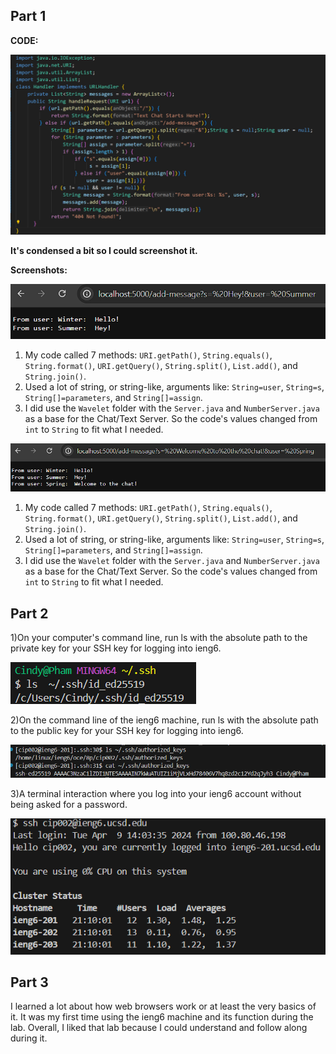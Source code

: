 ## Part 1

**CODE:**

![Image](LabR2-code.png)

**It's condensed a bit so I could screenshot it.**

**Screenshots:**

![Image](LabR2.png)

1) My code called 7 methods: `URI.getPath()`, `String.equals()`, `String.format()`, `URI.getQuery()`, `String.split()`, `List.add()`, and `String.join()`.
2) Used a lot of string, or string-like, arguments like: `String=user`, `String=s`, `String[]=parameters`, and `String[]=assign`.
3) I did use the `Wavelet` folder with the `Server.java` and `NumberServer.java` as a base for the Chat/Text Server. So the code's values changed from `int` to `String` to fit what I needed.

![Image](LabR2-2.png)

1) My code called 7 methods: `URI.getPath()`, `String.equals()`, `String.format()`, `URI.getQuery()`, `String.split()`, `List.add()`, and `String.join()`.
2) Used a lot of string, or string-like, arguments like: `String=user`, `String=s`, `String[]=parameters`, and `String[]=assign`.
3) I did use the `Wavelet` folder with the `Server.java` and `NumberServer.java` as a base for the Chat/Text Server. So the code's values changed from `int` to `String` to fit what I needed.

## Part 2

1)On your computer's command line, run ls with the absolute path to the private key for your SSH key for logging into ieng6.

![Image](LabR2-3.png)

2)On the command line of the ieng6 machine, run ls with the absolute path to the public key for your SSH key for logging into ieng6.

![Image](LabR2-4.png)

3)A terminal interaction where you log into your ieng6 account without being asked for a password.

![Image](LabR2-5.png)

## Part 3

I learned a lot about how web browsers work or at least the very basics of it. It was my first time using the ieng6 machine and its function during the lab. Overall, I liked that lab because I could understand and follow along during it. 
